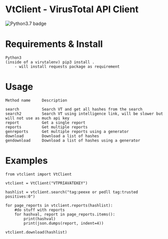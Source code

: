 # VtClient - VirusTotal API Client

![Python3.7 badge](https://img.shields.io/badge/python-v3.7-blue)


# Requirements & Install

    Python3
    (inside of a virutalenv) pip3 install .
        - will install requests package as requirement


# Usage

    Method name     Description

    search          Search VT and get all hashes from the search
    search2         Search VT using intelligence link, will be slower but will not use as much api key
    report          Get a single report
    reports         Get multiple reports
    genreports      Get multiple reports using a generator
    download        Download a list of hashes
    gendownload     Download a list of hashes using a generator


# Examples

    from vtclient import VtClient

    vtclient = VtClient("VTPRIAVATEKEY")

    hashlist = vtclient.search("tag:peexe or pedll tag:trusted positives:0")

    for page_reports in vtclient.reports(hashlist):
        #do stuff with reports
        for hashval, report in page_reports.items():
            print(hashval)
            print(json.dumps(report, indent=4))
    
    vtclient.download(hashlist)
    
    

